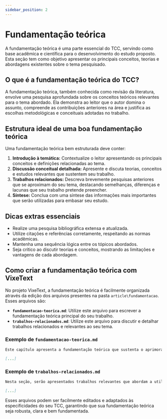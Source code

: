```yaml
---
sidebar_position: 2
---
```


# Fundamentação teórica

A fundamentação teórica é uma parte essencial do TCC, servindo como base acadêmica e científica para o desenvolvimento do estudo proposto. Esta seção tem como objetivo apresentar os principais conceitos, teorias e abordagens existentes sobre o tema pesquisado.

## O que é a fundamentação teórica do TCC?

A fundamentação teórica, também conhecida como revisão da literatura, envolve uma pesquisa aprofundada sobre os conceitos teóricos relevantes para o tema abordado. Ela demonstra ao leitor que o autor domina o assunto, compreende as contribuições anteriores na área e justifica as escolhas metodológicas e conceituais adotadas no trabalho.

## Estrutura ideal de uma boa fundamentação teórica

Uma fundamentação teórica bem estruturada deve conter:

1. **Introdução à temática:** Contextualize o leitor apresentando os principais conceitos e definições relacionadas ao tema.
2. **Discussão conceitual detalhada:** Apresente e discuta teorias, conceitos e estudos relevantes que sustentem seu trabalho.
3. **Trabalhos relacionados:** Descreva brevemente pesquisas anteriores que se aproximam do seu tema, destacando semelhanças, diferenças e lacunas que seu trabalho pretende preencher.
4. **Síntese:** Conclua com uma síntese das informações mais importantes que serão utilizadas para embasar seu estudo.

## Dicas extras essenciais

- Realize uma pesquisa bibliográfica extensa e atualizada.
- Utilize citações e referências corretamente, respeitando as normas acadêmicas.
- Mantenha uma sequência lógica entre os tópicos abordados.
- Seja crítico ao discutir teorias e conceitos, mostrando as limitações e vantagens de cada abordagem.

## Como criar a fundamentação teórica com VixeText

No projeto VixeText, a fundamentação teórica é facilmente organizada através da edição dos arquivos presentes na pasta `article\fundamentacao`. Esses arquivos são:

- **`fundamentacao-teorica.md`**: Utilize este arquivo para escrever a fundamentação teórica principal do seu trabalho.
- **`trabalhos-relacionados.md`**: Utilize este arquivo para discutir e detalhar trabalhos relacionados e relevantes ao seu tema.

### Exemplo de `fundamentacao-teorica.md`

```md
Este capítulo apresenta a fundamentação teórica que sustenta o aprimoramento da ferramenta Limarka, abordando conceitos, teorias e práticas relevantes. Serão discutidos aspectos relacionados ao uso de ferramentas no contexto acadêmico, bem como as tecnologias e softwares empregados para otimizar a escrita de documentos acadêmicos. Essa revisão teórica visa contextualizar o aprimoramento da ferramenta Limarka, oferecendo uma base sólida para as melhorias propostas e destacando a importância de cada elemento abordado na evolução do Limarka.

[...]
```

### Exemplo de `trabalhos-relacionados.md`

```md
Nesta seção, serão apresentados trabalhos relevantes que abordam a utilização de ferramentas e metodologias baseadas em Markdown para a escrita acadêmica, com foco em automatização de formatação e controle de versão. Esses estudos fornecem uma base importante para o desenvolvimento e a adoção de soluções que simplificam o processo de criação de documentos acadêmicos, garantindo conformidade com normas estabelecidas e promovendo um fluxo de trabalho colaborativo e eficiente.

[...]
```

Esses arquivos podem ser facilmente editados e adaptados às especificidades do seu TCC, garantindo que sua fundamentação teórica seja robusta, clara e bem fundamentada.
